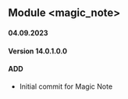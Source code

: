 ## Module <magic_note>

#### 04.09.2023
#### Version 14.0.1.0.0
#### ADD
- Initial commit for Magic Note
